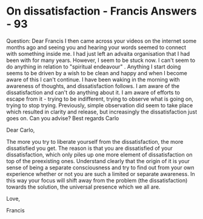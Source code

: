 # On dissatisfaction - Francis Answers - 93

Question: Dear Francis I then came across your videos on the internet some months ago and seeing you and hearing your words seemed to connect with something inside me. I had just left an advaita organisation that I had been with for many years. However, I seem to be stuck now. I can't seem to do anything in relation to &quot;spiritual endeavour&quot; . Anything I start doing seems to be driven by a wish to be clean and happy and when I become aware of this I can't continue. I have been waking in the morning with awareness of thoughts, and dissatisfaction follows. I am aware of the dissatisfaction and can't do anything about it. I am aware of efforts to escape from it - trying to be indifferent, trying to observe what is going on, trying to stop trying. Previously, simple observation did seem to take place which resulted in clarity and release, but increasingly the dissatisfaction just goes on. Can you advise? Best regards Carlo

Dear Carlo,

The more you try to liberate yourself from the dissatisfaction, the more dissatisfied you get. The reason is that you are dissatisfied of your dissatisfaction, which only piles up one more element of dissatisfaction on top of the preexisting ones. Understand clearly that the origin of it is your sense of being a separate consciousness and try to find out from your own experience whether or not you are such a limited or separate awareness. In this way your focus will shift away from the problem (the dissatisfaction) towards the solution, the universal presence which we all are.

Love,

Francis

